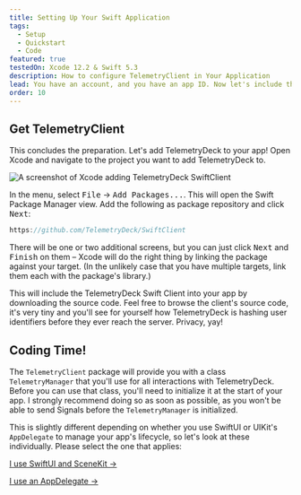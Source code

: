 ```yaml
---
title: Setting Up Your Swift Application
tags:
  - Setup
  - Quickstart
  - Code
featured: true
testedOn: Xcode 12.2 & Swift 5.3
description: How to configure TelemetryClient in Your Application
lead: You have an account, and you have an app ID. Now let's include the TelemetryClient Swift Package in your application.
order: 10
---
```


## Get TelemetryClient

This concludes the preparation. Let's add TelemetryDeck to your app! Open Xcode and navigate to the project you want to add TelemetryDeck to.

<img class="img img-fluid" alt="A screenshot of Xcode adding TelemetryDeck SwiftClient" src="/images/addswiftclientstep1.png">

In the menu, select <kbd>File</kbd> -> <kbd>Add Packages...</kbd>. This will open the Swift Package Manager view. Add the following as package repository and click <kbd>Next</kbd>:

```swift
https://github.com/TelemetryDeck/SwiftClient
```

There will be one or two additional screens, but you can just click <kbd>Next</kbd> and <kbd>Finish</kbd> on them – Xcode will do the right thing by linking the package against your target. (In the unlikely case that you have multiple targets, link them each with the package's library.)

This will include the TelemetryDeck Swift Client into your app by downloading the source code. Feel free to browse the client's source code, it's very tiny and you'll see for yourself how TelemetryDeck is hashing user identifiers before they ever reach the server. Privacy, yay!

## Coding Time!

The `TelemetryClient` package will provide you with a class `TelemetryManager` that you'll use for all interactions with TelemetryDeck. Before you can use that class, you'll need to initialize it at the start of your app. I strongly recommend doing so as soon as possible, as you won't be able to send Signals before the `TelemetryManager` is initialized.

This is slightly different depending on whether you use SwiftUI or UIKit's `AppDelegate` to manage your app's lifecycle, so let's look at these individually. Please select the one that applies:

<p>
<a href="/pages/setting-up-your-application-in-swiftui.html" class="btn btn-secondary btn-large">I use SwiftUI and SceneKit &rarr;</a>
</p>
<p>
<a href="/pages/setting-up-your-application-using-appdelegate.html" class="btn btn-secondary btn-large">I use an AppDelegate &rarr;</a>
</p>
